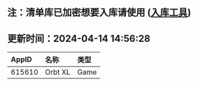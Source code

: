 ## 注：清单库已加密想要入库请使用 ([入库工具](https://github.com/BlankTMing/ManifestAutoUpdate/releases))

## 更新时间：2024-04-14 14:56:28
| AppID | 名称 | 类型  |
| :-------------------- | :----------------------------- | :----------- |
| 615610 | Orbt XL| Game |
